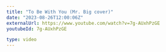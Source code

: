 ```yaml
---
title: "To Be With You (Mr. Big cover)"
date: "2023-08-26T12:00:06Z"
externalUrl: https://www.youtube.com/watch?v=7g-AUxhPzGE
youtubeId: 7g-AUxhPzGE

type: video
---
```

